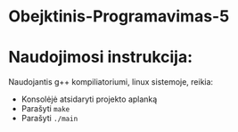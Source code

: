 # Obejktinis-Programavimas-5

# Naudojimosi instrukcija:

Naudojantis g++ kompiliatoriumi, linux sistemoje, reikia:<br/>
  - Konsolėjė atsidaryti projekto aplanką <br/>
  - Parašyti ```make```<br/>
  - Parašyti ```./main```<br/>
